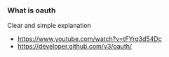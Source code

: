 ### What is oauth 

Clear and simple explanation
* https://www.youtube.com/watch?v=tFYrq3d54Dc
* https://developer.github.com/v3/oauth/